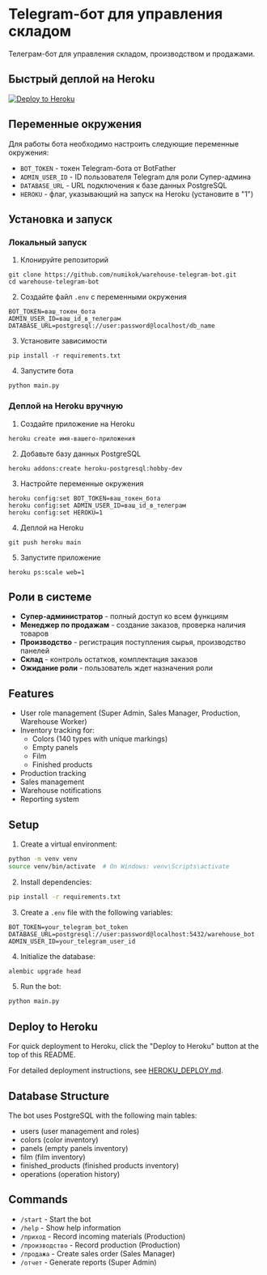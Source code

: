 # Telegram-бот для управления складом

Телеграм-бот для управления складом, производством и продажами.

## Быстрый деплой на Heroku

[![Deploy to Heroku](https://www.herokucdn.com/deploy/button.svg)](https://heroku.com/deploy?template=https://github.com/numikok/warehouse-telegram-bot)

## Переменные окружения

Для работы бота необходимо настроить следующие переменные окружения:

- `BOT_TOKEN` - токен Telegram-бота от BotFather
- `ADMIN_USER_ID` - ID пользователя Telegram для роли Супер-админа
- `DATABASE_URL` - URL подключения к базе данных PostgreSQL
- `HEROKU` - флаг, указывающий на запуск на Heroku (установите в "1")

## Установка и запуск

### Локальный запуск

1. Клонируйте репозиторий
```
git clone https://github.com/numikok/warehouse-telegram-bot.git
cd warehouse-telegram-bot
```

2. Создайте файл `.env` с переменными окружения
```
BOT_TOKEN=ваш_токен_бота
ADMIN_USER_ID=ваш_id_в_телеграм
DATABASE_URL=postgresql://user:password@localhost/db_name
```

3. Установите зависимости
```
pip install -r requirements.txt
```

4. Запустите бота
```
python main.py
```

### Деплой на Heroku вручную

1. Создайте приложение на Heroku
```
heroku create имя-вашего-приложения
```

2. Добавьте базу данных PostgreSQL
```
heroku addons:create heroku-postgresql:hobby-dev
```

3. Настройте переменные окружения
```
heroku config:set BOT_TOKEN=ваш_токен_бота
heroku config:set ADMIN_USER_ID=ваш_id_в_телеграм
heroku config:set HEROKU=1
```

4. Деплой на Heroku
```
git push heroku main
```

5. Запустите приложение
```
heroku ps:scale web=1
```

## Роли в системе

- **Супер-администратор** - полный доступ ко всем функциям
- **Менеджер по продажам** - создание заказов, проверка наличия товаров
- **Производство** - регистрация поступления сырья, производство панелей
- **Склад** - контроль остатков, комплектация заказов
- **Ожидание роли** - пользователь ждет назначения роли

## Features

- User role management (Super Admin, Sales Manager, Production, Warehouse Worker)
- Inventory tracking for:
  - Colors (140 types with unique markings)
  - Empty panels
  - Film
  - Finished products
- Production tracking
- Sales management
- Warehouse notifications
- Reporting system

## Setup

1. Create a virtual environment:
```bash
python -m venv venv
source venv/bin/activate  # On Windows: venv\Scripts\activate
```

2. Install dependencies:
```bash
pip install -r requirements.txt
```

3. Create a `.env` file with the following variables:
```
BOT_TOKEN=your_telegram_bot_token
DATABASE_URL=postgresql://user:password@localhost:5432/warehouse_bot
ADMIN_USER_ID=your_telegram_user_id
```

4. Initialize the database:
```bash
alembic upgrade head
```

5. Run the bot:
```bash
python main.py
```

## Deploy to Heroku

For quick deployment to Heroku, click the "Deploy to Heroku" button at the top of this README.

For detailed deployment instructions, see [HEROKU_DEPLOY.md](HEROKU_DEPLOY.md).

## Database Structure

The bot uses PostgreSQL with the following main tables:
- users (user management and roles)
- colors (color inventory)
- panels (empty panels inventory)
- film (film inventory)
- finished_products (finished products inventory)
- operations (operation history)

## Commands

- `/start` - Start the bot
- `/help` - Show help information
- `/приход` - Record incoming materials (Production)
- `/производство` - Record production (Production)
- `/продажа` - Create sales order (Sales Manager)
- `/отчет` - Generate reports (Super Admin)
